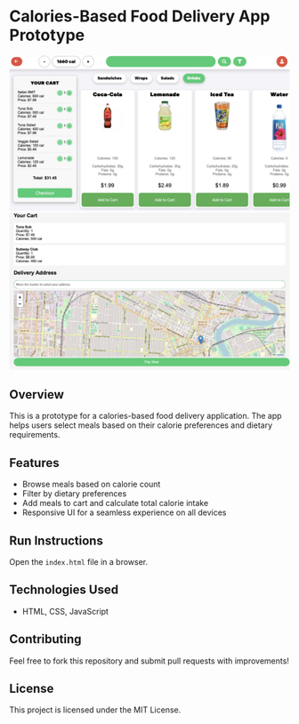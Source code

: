 # Calories-Based Food Delivery App Prototype

![App Screenshot](demo2.png)
![App Screenshot](demo4.png)


## Overview
This is a prototype for a calories-based food delivery application. The app helps users select meals based on their calorie preferences and dietary requirements.

## Features
- Browse meals based on calorie count
- Filter by dietary preferences
- Add meals to cart and calculate total calorie intake
- Responsive UI for a seamless experience on all devices

## Run Instructions

Open the `index.html` file in a browser.

## Technologies Used
- HTML, CSS, JavaScript

## Contributing
Feel free to fork this repository and submit pull requests with improvements!

## License
This project is licensed under the MIT License.
